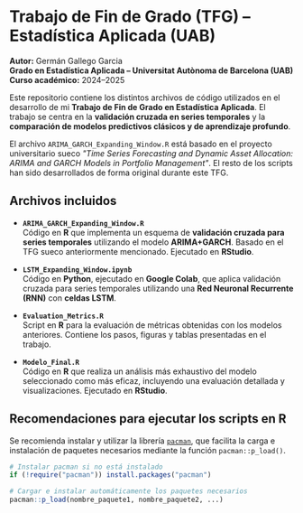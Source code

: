 # Trabajo de Fin de Grado (TFG) – Estadística Aplicada (UAB)

**Autor:** Germán Gallego Garcia  
**Grado en Estadística Aplicada – Universitat Autònoma de Barcelona (UAB)**  
**Curso académico:** 2024–2025

Este repositorio contiene los distintos archivos de código utilizados en el desarrollo de mi **Trabajo de Fin de Grado en Estadística Aplicada**. El trabajo se centra en la **validación cruzada en series temporales** y la **comparación de modelos predictivos clásicos y de aprendizaje profundo**.

El archivo `ARIMA_GARCH_Expanding_Window.R` está basado en el proyecto universitario sueco _"Time Series Forecasting and Dynamic Asset Allocation: ARIMA and GARCH Models in Portfolio Management"_. El resto de los scripts han sido desarrollados de forma original durante este TFG.

## Archivos incluidos

- **`ARIMA_GARCH_Expanding_Window.R`**  
  Código en **R** que implementa un esquema de **validación cruzada para series temporales** utilizando el modelo **ARIMA+GARCH**. Basado en el TFG sueco anteriormente mencionado. Ejecutado en **RStudio**.

- **`LSTM_Expanding_Window.ipynb`**  
  Código en **Python**, ejecutado en **Google Colab**, que aplica validación cruzada para series temporales utilizando una **Red Neuronal Recurrente (RNN)** con **celdas LSTM**.

- **`Evaluation_Metrics.R`**  
  Script en **R** para la evaluación de métricas obtenidas con los modelos anteriores. Contiene los pasos, figuras y tablas presentadas en el trabajo.

- **`Modelo_Final.R`**  
  Código en **R** que realiza un análisis más exhaustivo del modelo seleccionado como más eficaz, incluyendo una evaluación detallada y visualizaciones. Ejecutado en **RStudio**.

## Recomendaciones para ejecutar los scripts en R

Se recomienda instalar y utilizar la librería [`pacman`](https://cran.r-project.org/web/packages/pacman/index.html), que facilita la carga e instalación de paquetes necesarios mediante la función `pacman::p_load()`.

```r
# Instalar pacman si no está instalado
if (!require("pacman")) install.packages("pacman")

# Cargar e instalar automáticamente los paquetes necesarios
pacman::p_load(nombre_paquete1, nombre_paquete2, ...)
